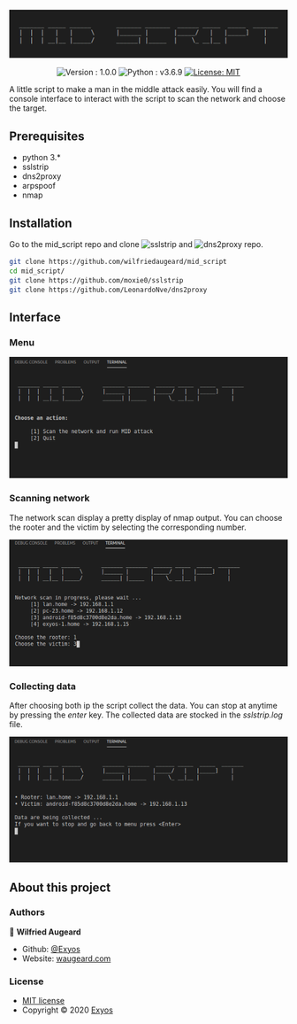<p align="center">
  <img alt="mid_script" src="https://github.com/wilfriedaugeard/mid_script/blob/master/assets/logo.png" />
</p>
<p align="center">
  <img alt="Version : 1.0.0" src="https://img.shields.io/badge/version-1.0.0-green" target="_blank" />
  <img alt="Python : v3.6.9" src="https://img.shields.io/badge/python-v3.6.9-blue?logo=python&logoColor=white" target="_blank" />
  <a href="https://github.com/wilfriedaugeard/mid_script/blob/master/LICENSE">
    <img alt="License: MIT" src="https://img.shields.io/badge/license-MIT-yellow.svg" target="_blank" />
  </a>
</p>

A little script to make a man in the middle attack easily. You will find a console interface to interact with the script to scan the network and choose the target. 

## Prerequisites
- python 3.*
- sslstrip
- dns2proxy
- arpspoof
- nmap


## Installation
Go to the mid_script repo and clone ![sslstrip](https://github.com/moxie0/sslstrip) and ![dns2proxy](https://github.com/LeonardoNve/dns2proxy) repo. 
```sh
git clone https://github.com/wilfriedaugeard/mid_script
cd mid_script/
git clone https://github.com/moxie0/sslstrip
git clone https://github.com/LeonardoNve/dns2proxy
```

## Interface
### Menu
![menu](https://github.com/wilfriedaugeard/mid_script/blob/master/assets/menu.png)


### Scanning network
The network scan display a pretty display of nmap output. You can choose the rooter and the victim by selecting the corresponding number.

![scan](https://github.com/wilfriedaugeard/mid_script/blob/master/assets/scan.png)


### Collecting data
After choosing both ip the script collect the data. You can stop at anytime by pressing the *enter* key.
The collected data are stocked in the *sslstrip.log* file.

![data](https://github.com/wilfriedaugeard/mid_script/blob/master/assets/data.png)


## About this project
### Authors
👤 **Wilfried Augeard**
- Github: [@Exyos](https://github.com/wilfriedaugeard)
- Website: [waugeard.com](https://waugeard.com)

### License

- [MIT license](https://github.com/wilfriedaugeard/mid_script/blob/master/LICENSE)<br/>
- Copyright © 2020 [Exyos](https://github.com/wilfriedaugeard)
